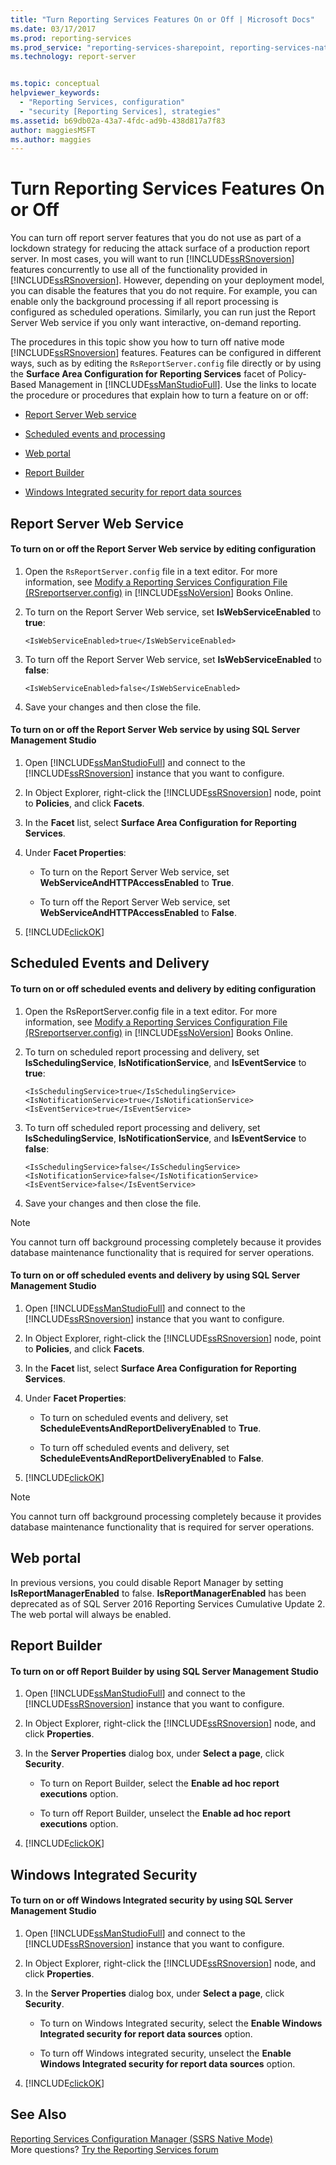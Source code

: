 ```yaml
---
title: "Turn Reporting Services Features On or Off | Microsoft Docs"
ms.date: 03/17/2017
ms.prod: reporting-services
ms.prod_service: "reporting-services-sharepoint, reporting-services-native"
ms.technology: report-server


ms.topic: conceptual
helpviewer_keywords: 
  - "Reporting Services, configuration"
  - "security [Reporting Services], strategies"
ms.assetid: b69db02a-43a7-4fdc-ad9b-438d817a7f83
author: maggiesMSFT
ms.author: maggies
---
```

# Turn Reporting Services Features On or Off
  You can turn off report server features that you do not use as part of a lockdown strategy for reducing the attack surface of a production report server. In most cases, you will want to run [!INCLUDE[ssRSnoversion](../../includes/ssrsnoversion-md.md)] features concurrently to use all of the functionality provided in [!INCLUDE[ssRSnoversion](../../includes/ssrsnoversion-md.md)]. However, depending on your deployment model, you can disable the features that you do not require. For example, you can enable only the background processing if all report processing is configured as scheduled operations. Similarly, you can run just the Report Server Web service if you only want interactive, on-demand reporting.  
  
 The procedures in this topic show you how to turn off native mode [!INCLUDE[ssRSnoversion](../../includes/ssrsnoversion-md.md)] features. Features can be configured in different ways, such as by editing the `RsReportServer.config` file directly or by using the **Surface Area Configuration for Reporting Services** facet of Policy-Based Management in [!INCLUDE[ssManStudioFull](../../includes/ssmanstudiofull-md.md)]. Use the links to locate the procedure or procedures that explain how to turn a feature on or off:  
  
-   [Report Server Web service](#RSWebSvc)  
  
-   [Scheduled events and processing](#Sched)  
  
-   [Web portal](#WebPortal)  
  
-   [Report Builder](#ReportBuilder)  
  
-   [Windows Integrated security for report data sources](#WinIntSec)  
  
##  <a name="RSWebSvc"></a> Report Server Web Service  
  
#### To turn on or off the Report Server Web service by editing configuration  
  
1.  Open the `RsReportServer.config` file in a text editor. For more information, see [Modify a Reporting Services Configuration File &#40;RSreportserver.config&#41;](../../reporting-services/report-server/modify-a-reporting-services-configuration-file-rsreportserver-config.md) in [!INCLUDE[ssNoVersion](../../includes/ssnoversion-md.md)] Books Online.  
  
2.  To turn on the Report Server Web service, set **IsWebServiceEnabled** to **true**:  
  
    ```  
    <IsWebServiceEnabled>true</IsWebServiceEnabled>  
    ```  
  
3.  To turn off the Report Server Web service, set **IsWebServiceEnabled** to **false**:  
  
    ```  
    <IsWebServiceEnabled>false</IsWebServiceEnabled>  
    ```  
  
4.  Save your changes and then close the file.  
  
#### To turn on or off the Report Server Web service by using SQL Server Management Studio  
  
1.  Open [!INCLUDE[ssManStudioFull](../../includes/ssmanstudiofull-md.md)] and connect to the [!INCLUDE[ssRSnoversion](../../includes/ssrsnoversion-md.md)] instance that you want to configure.  
  
2.  In Object Explorer, right-click the [!INCLUDE[ssRSnoversion](../../includes/ssrsnoversion-md.md)] node, point to **Policies**, and click **Facets**.  
  
3.  In the **Facet** list, select **Surface Area Configuration for Reporting Services**.  
  
4.  Under **Facet Properties**:  
  
    -   To turn on the Report Server Web service, set **WebServiceAndHTTPAccessEnabled** to **True**.  
  
    -   To turn off the Report Server Web service, set **WebServiceAndHTTPAccessEnabled** to **False**.  
  
5.  [!INCLUDE[clickOK](../../includes/clickok-md.md)]  
  
##  <a name="Sched"></a> Scheduled Events and Delivery  
  
#### To turn on or off scheduled events and delivery by editing configuration  
  
1.  Open the RsReportServer.config file in a text editor. For more information, see [Modify a Reporting Services Configuration File &#40;RSreportserver.config&#41;](../../reporting-services/report-server/modify-a-reporting-services-configuration-file-rsreportserver-config.md) in [!INCLUDE[ssNoVersion](../../includes/ssnoversion-md.md)] Books Online.  
  
2.  To turn on scheduled report processing and delivery, set **IsSchedulingService**, **IsNotificationService**, and **IsEventService** to **true**:  
  
    ```  
    <IsSchedulingService>true</IsSchedulingService>  
    <IsNotificationService>true</IsNotificationService>  
    <IsEventService>true</IsEventService>  
    ```  
  
3.  To turn off scheduled report processing and delivery, set **IsSchedulingService**, **IsNotificationService**, and **IsEventService** to **false**:  
  
    ```  
    <IsSchedulingService>false</IsSchedulingService>  
    <IsNotificationService>false</IsNotificationService>  
    <IsEventService>false</IsEventService>  
    ```  
  
4.  Save your changes and then close the file.  
  
> [!NOTE]  
>  You cannot turn off background processing completely because it provides database maintenance functionality that is required for server operations.  
  
#### To turn on or off scheduled events and delivery by using SQL Server Management Studio  
  
1.  Open [!INCLUDE[ssManStudioFull](../../includes/ssmanstudiofull-md.md)] and connect to the [!INCLUDE[ssRSnoversion](../../includes/ssrsnoversion-md.md)] instance that you want to configure.  
  
2.  In Object Explorer, right-click the [!INCLUDE[ssRSnoversion](../../includes/ssrsnoversion-md.md)] node, point to **Policies**, and click **Facets**.  
  
3.  In the **Facet** list, select **Surface Area Configuration for Reporting Services**.  
  
4.  Under **Facet Properties**:  
  
    -   To turn on scheduled events and delivery, set **ScheduleEventsAndReportDeliveryEnabled** to **True**.  
  
    -   To turn off scheduled events and delivery, set **ScheduleEventsAndReportDeliveryEnabled** to **False**.  
  
5.  [!INCLUDE[clickOK](../../includes/clickok-md.md)]  
  
> [!NOTE]  
>  You cannot turn off background processing completely because it provides database maintenance functionality that is required for server operations.  
  
##  <a name="WebPortal"></a> Web portal
  
In previous versions, you could disable Report Manager by setting **IsReportManagerEnabled** to false. **IsReportManagerEnabled** has been deprecated as of SQL Server 2016 Reporting Services Cumulative Update 2. The web portal will always be enabled.
  
##  <a name="ReportBuilder"></a> Report Builder  
  
#### To turn on or off Report Builder by using SQL Server Management Studio  
  
1.  Open [!INCLUDE[ssManStudioFull](../../includes/ssmanstudiofull-md.md)] and connect to the [!INCLUDE[ssRSnoversion](../../includes/ssrsnoversion-md.md)] instance that you want to configure.  
  
2.  In Object Explorer, right-click the [!INCLUDE[ssRSnoversion](../../includes/ssrsnoversion-md.md)] node, and click **Properties**.  
  
3.  In the **Server Properties** dialog box, under **Select a page**, click **Security**.  
  
    -   To turn on Report Builder, select the **Enable ad hoc report executions** option.  
  
    -   To turn off Report Builder, unselect the **Enable ad hoc report executions** option.  
  
4.  [!INCLUDE[clickOK](../../includes/clickok-md.md)]  
  
##  <a name="WinIntSec"></a> Windows Integrated Security  
  
#### To turn on or off Windows Integrated security by using SQL Server Management Studio  
  
1.  Open [!INCLUDE[ssManStudioFull](../../includes/ssmanstudiofull-md.md)] and connect to the [!INCLUDE[ssRSnoversion](../../includes/ssrsnoversion-md.md)] instance that you want to configure.  
  
2.  In Object Explorer, right-click the [!INCLUDE[ssRSnoversion](../../includes/ssrsnoversion-md.md)] node, and click **Properties**.  
  
3.  In the **Server Properties** dialog box, under **Select a page**, click **Security**.  
  
    -   To turn on Windows Integrated security, select the **Enable Windows Integrated security for report data sources** option.  
  
    -   To turn off Windows integrated security, unselect the **Enable Windows Integrated security for report data sources** option.  
  
4.  [!INCLUDE[clickOK](../../includes/clickok-md.md)]  
  
## See Also  
 [Reporting Services Configuration Manager (SSRS Native Mode)](https://msdn.microsoft.com/63519ef4-e68a-42fb-9cf7-31228ea4e434)  
 More questions? [Try the Reporting Services forum](https://go.microsoft.com/fwlink/?LinkId=620231)
  
  
